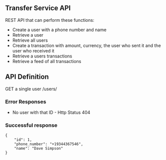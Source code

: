 ## Transfer Service API

REST API that can perform these functions:

- Create a user with a phone number and name
- Retrieve a user
- Retrieve all users
- Create a transaction with amount, currency, the user who sent it and the user who received it
- Retrieve a users transactions
- Retrieve a feed of all transactions


## API Definition
GET a single user
/users/<id>

### Error Responses

- No user with that ID - Http Status 404

### Successful response

```
{
    "id": 1,
    "phone_number": "+19344367546",
    "name": "Dave Simpson"
}
```
